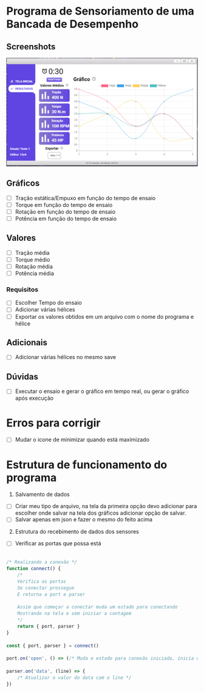 # Programa de Sensoriamento de uma Bancada de Desempenho

## Screenshots
![](/src/assets/tela2.png)

## Gráficos
- [ ] Tração estática/Empuxo em função do tempo de ensaio
- [ ] Torque em função do tempo de ensaio
- [ ] Rotação em função do tempo de ensaio
- [ ] Potência em função do tempo de ensaio
## Valores
- [ ] Tração média 
- [ ] Torque médio
- [ ] Rotação média
- [ ] Potência média
### Requisitos
- [ ] Escolher Tempo do ensaio
- [ ] Adicionar várias hélices
- [ ] Exportar os valores obtidos em um arquivo com o nome do programa e hélice
## Adicionais
- [ ] Adicionar várias hélices no mesmo save
## Dúvidas
- [ ] Executar o ensaio e gerar o gráfico em tempo real, ou gerar o gráfico após execução
# Erros para corrigir
- [ ] Mudar o icone de minimizar quando está maximizado    

# Estrutura de funcionamento do programa
1. Salvamento de dados
- [ ] Criar meu tipo de arquivo, na tela da primeira opção devo adicionar para escolher onde salvar
na tela dos gráficos adicionar opção de salvar.
- [ ] Salvar apenas em json e fazer o mesmo do feito acima
2. Estrutura do recebimento de dados dos sensores
- [ ] Verificar as portas que possa está
``` js

/* Realizando a conexão */
function connect() {
    /*  
    Verifica as portas
    Se conectar prossegue
    E retorna a port e parser

    Assim que começar a conectar muda um estado para conectando
    Mostrando na tela e sem iniciar a contagem
    */
    return { port, parser }
}

const { port, parser } = connect()

port.on('open', () => (/* Muda o estado para conexão iniciada, inicia o cronometro, e seta o timeout*/))

parser.on('data', (line) => {
    /* Atualizar o valor do data com o line */
})

```
